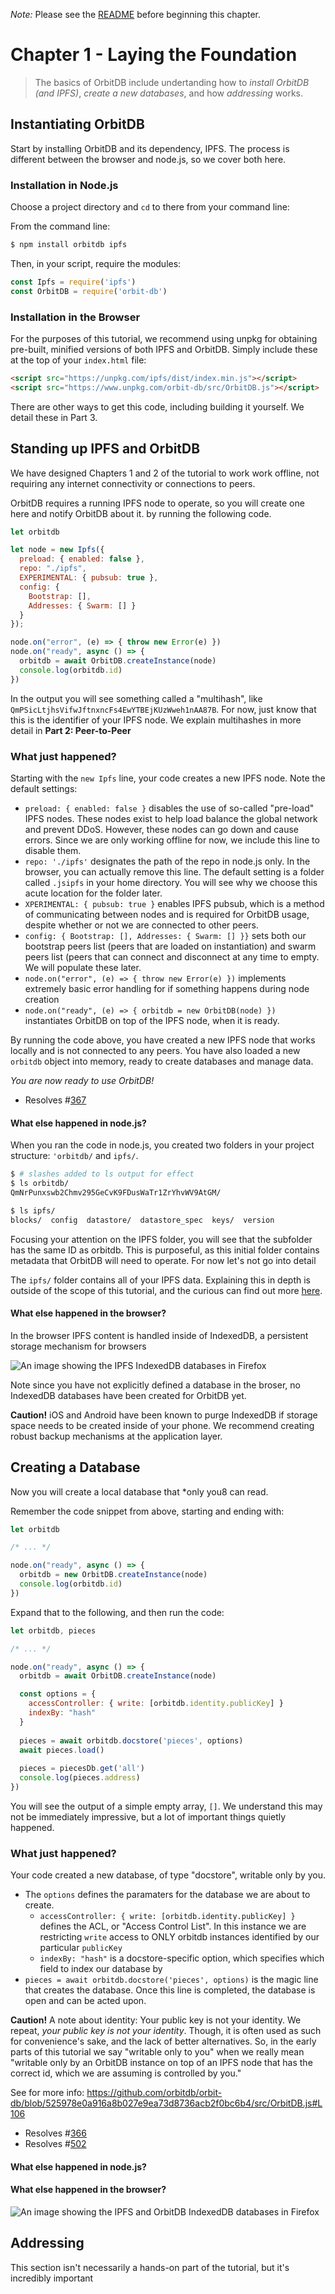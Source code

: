 _Note:_ Please see the [README](./README.md) before beginning this chapter.

# Chapter 1 - Laying the Foundation

> The basics of OrbitDB include undertanding how to _install OrbitDB (and IPFS)_, _create a new databases_, and how _addressing_ works. 

## Instantiating OrbitDB

Start by installing OrbitDB and its dependency, IPFS. The process is different between the browser and node.js, so we cover 
both here.

### Installation in Node.js

Choose a project directory and `cd` to there from your command line:

From the command line:
```bash
$ npm install orbitdb ipfs
```

Then, in your script, require the modules:

```javascript
const Ipfs = require('ipfs')
const OrbitDB = require('orbit-db')
```

### Installation in the Browser

For the purposes of this tutorial, we recommend using unpkg for obtaining pre-built, minified versions of both IPFS and 
OrbitDB. Simply include these at the top of your `index.html` file:

```html
<script src="https://unpkg.com/ipfs/dist/index.min.js"></script>
<script src="https://www.unpkg.com/orbit-db/src/OrbitDB.js"></script>
```

There are other ways to get this code, including building it yourself. We detail these in Part 3. 

## Standing up IPFS and OrbitDB

We have designed Chapters 1 and 2 of the tutorial to work work offline, not requiring any internet connectivity or 
connections to peers. 

OrbitDB requires a running IPFS node to operate, so you will create one here and notify OrbitDB about it. by running the 
following code.

```javascript
let orbitdb

let node = new Ipfs({
  preload: { enabled: false },
  repo: "./ipfs",
  EXPERIMENTAL: { pubsub: true },
  config: {
    Bootstrap: [],
    Addresses: { Swarm: [] }
  }
});

node.on("error", (e) => { throw new Error(e) })
node.on("ready", async () => {
  orbitdb = await OrbitDB.createInstance(node)
  console.log(orbitdb.id)
})
```

In the output you will see something called a "multihash", like `QmPSicLtjhsVifwJftnxncFs4EwYTBEjKUzWweh1nAA87B`. For now, 
just know that this is the identifier of your IPFS node. We explain multihashes in more detail in **Part 2: Peer-to-Peer**

### What just happened?

Starting with the `new Ipfs` line, your code creates a new IPFS node. Note the default settings:

* `preload: { enabled: false }` disables the use of so-called "pre-load" IPFS nodes. These nodes exist to help load balance 
the global network and prevent DDoS. However, these nodes can go down and cause errors. Since we are only working offline 
for now, we include this line to disable them.
* `repo: './ipfs'` designates the path of the repo in node.js only. In the browser, you can actually remove this line. The 
default setting is a folder called `.jsipfs` in your home directory. You will see why we choose this acute location for the 
folder later.
* `XPERIMENTAL: { pubsub: true }` enables IPFS pubsub, which is a method of communicating between nodes and is required for OrbitDB usage, despite whether or not we are connected to other peers.
* `config: { Bootstrap: [], Addresses: { Swarm: [] }}` sets both our bootstrap peers list (peers that are loaded on 
instantiation) and swarm peers list (peers that can connect and disconnect at any time to empty. We will populate these 
later.
* `node.on("error", (e) => { throw new Error(e) })` implements extremely basic error handling for if something happens 
during node creation
* `node.on("ready", (e) => { orbitdb = new OrbitDB(node) })` instantiates OrbitDB on top of the IPFS node, when it is ready.

By running the code above, you have created a new IPFS node that works locally and is not connected to any peers.
You have also loaded a new `orbitdb` object into memory, ready to create databases and manage data.

*You are now ready to use OrbitDB!*

* Resolves #[367](https://github.com/orbitdb/orbit-db/issues/367)

#### What else happened in node.js?

When you ran the code in node.js, you created two folders in your project structure: `'orbitdb/` and `ipfs/`. 

```bash
$ # slashes added to ls output for effect
$ ls orbitdb/
QmNrPunxswb2Chmv295GeCvK9FDusWaTr1ZrYhvWV9AtGM/

$ ls ipfs/
blocks/  config  datastore/  datastore_spec  keys/  version
```

Focusing your attention on the IPFS folder, you will see that the subfolder has the same ID as orbitdb. This is purposeful, 
as this initial folder contains metadata that OrbitDB will need to operate. For now let's not go into detail

The `ipfs/` folder contains all of your IPFS data. Explaining this in depth is outside of the scope of this tutorial, and 
the curious can find out more [here](#). 

#### What else happened in the browser?

In the browser IPFS content is handled inside of IndexedDB, a persistent storage mechanism for browsers

![An image showing the IPFS IndexedDB databases in Firefox](../images/ipfs_browser.png)

Note since you have not explicitly defined a database in the broser, no IndexedDB databases have been created for OrbitDB yet.

**Caution!** iOS and Android have been known to purge IndexedDB if storage space needs to be created inside of your phone. 
We recommend creating robust backup mechanisms at the application layer.

## Creating a Database

Now you will create a local database that *only you8 can read.

Remember the code snippet from above, starting and ending with:

```javascript
let orbitdb

/* ... */

node.on("ready", async () => {
  orbitdb = new OrbitDB.createInstance(node)
  console.log(orbitdb.id)
})
```

Expand that to the following, and then run the code:

```javascript
let orbitdb, pieces

/* ... */

node.on("ready", async () => {
  orbitdb = await OrbitDB.createInstance(node)

  const options = {
    accessController: { write: [orbitdb.identity.publicKey] }
    indexBy: "hash"
  }
  
  pieces = await orbitdb.docstore('pieces', options)
  await pieces.load()
  
  pieces = piecesDb.get('all')
  console.log(pieces.address)
})
```

You will see the output of a simple empty array, `[]`. We understand this may not be immediately impressive, but a lot of important things quietly happened.

### What just happened?

Your code created a new database, of type "docstore", writable only by you.

* The `options` defines the paramaters for the database we are about to create.
  * `accessController: { write: [orbitdb.identity.publicKey] }` defines the ACL, or "Access Control List". In this instance 
  we are restricting `write` access to ONLY orbitdb instances identified by our particular `publicKey` 
  * `indexBy: "hash"` is a docstore-specific option, which specifies which field to index our database by
* `pieces = await orbitdb.docstore('pieces', options)` is the magic line that creates the database. Once this line is 
completed, the database is open and can be acted upon.

**Caution!** A note about identity: Your public key is not your identity. We repeat, *your public key is not your identity*. 
Though, it is often used as such for convenience's sake, and the lack of better alternatives. So, in the early parts of this 
tutorial we say "writable only to you" when we really mean "writable only by an OrbitDB instance on top of an IPFS node that 
has the correct id, which we are assuming is controlled by you."

See for more info: https://github.com/orbitdb/orbit-db/blob/525978e0a916a8b027e9ea73d8736acb2f0bc6b4/src/OrbitDB.js#L106

* Resolves #[366](https://github.com/orbitdb/orbit-db/issues/366)
* Resolves #[502](https://github.com/orbitdb/orbit-db/issues/502)

#### What else happened in node.js?


#### What else happened in the browser?

![An image showing the IPFS and OrbitDB IndexedDB databases in Firefox](../images/ipfs_browser_2.png)

## Addressing

This section isn't necessarily a hands-on part of the tutorial, but it's incredibly important 
